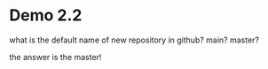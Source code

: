 # Demo 2.2

what is the default name of new repository in github?
main? master?

the answer is the master!
